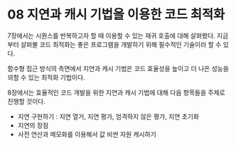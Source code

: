 # 08 지연과 캐시 기법을 이용한 코드 최적화

7장에서는 시퀀스를 반복하고자 할 때 이용할 수 있는 재귀 호출에 대해 살펴봤다. 지금부터 살펴볼 코드 최적화는 좋은 프로그램을 개발하기 위해 필수적인 기술이라 할 수 있다.

함수형 접근 방식의 측면에서 지연과 캐시 기법은 코드 효율성을 높이고 더 나은 성능을 꾀할 수 있는 최적화 기법이다.

8장에서는 효율적인 코드 개발을 위한 지연과 캐시 기법에 대해 다음 항목들을 주제로 진행할 것이다.



- 지연 구현하기 : 지연 열거, 지연 평가, 엄격하지 않은 평가, 지연 초기화
- 지연의 장점
- 사전 연산과 메모화를 이용해서 값 비싼 자원 캐시하기


